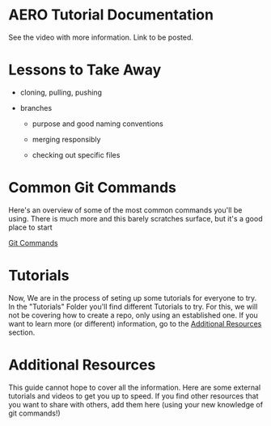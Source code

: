 # AERO Tutorial Documentation

See the video with more information. Link to be posted.

# Lessons to Take Away

 - cloning, pulling, pushing
 
 - branches

     - purpose and good naming conventions

     - merging responsibly

     - checking out specific files

# Common Git Commands

Here's an overview of some of the most common commands you'll be using. There is much more and this barely scratches surface, but it's a good place to start 

[Git Commands](Git_Commands.md)

# Tutorials

Now, We are in the process of seting up some tutorials for everyone to try. In the "Tutorials" Folder you'll find different Tutorials to try. For this, we will not be covering how to create a repo, only using an established one. If you want to learn more (or different) information, go to the [Additional Resources](#addition-resources) section. 

# Additional Resources

This guide cannot hope to cover all the information. Here are some external tutorials and videos to get you up to speed. If you find other resources that you want to share with others, add them here (using your new knowledge of git commands!)
